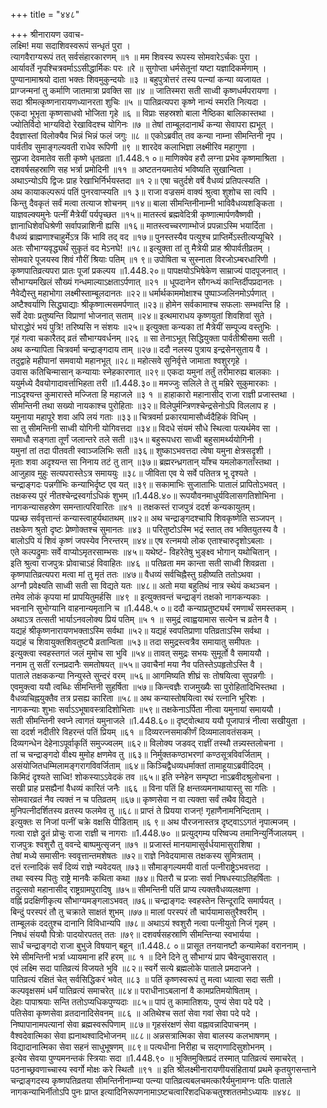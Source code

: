 +++
title = "४४८"

+++
श्रीनारायण उवाच-  
लक्ष्मि! मया सदाशिवस्वरूपं सन्धृतं पुरा ।  
त्यागवैराग्यरूपं तत् सर्वसंहारकारणम् ॥१ ॥
मम शिवस्य रूपस्य सोमवारेऽर्चकः पुरा ।  
आर्यावर्ते नृपश्चित्रवर्माऽऽसीद्धार्मिकः परः ॥रे ॥
सुगोप्ता धर्मसेतूनां यष्टा यज्ञादिकर्मणाम् ।  
पुण्यानामाश्रयो दाता भक्तः शिवमुकुन्दयोः ॥३ ॥
बहुपुत्रोत्तरं तस्य पत्न्यां कन्या व्यजायत ।  
प्राग्जन्मनां तु कर्माणि जातमात्रा प्रवक्ति सा ॥४ ॥
जातिस्मरा सती साध्वी कृष्णधर्मपरायणा ।  
सदा श्रीमत्कृष्णनारायणध्यानरता शुचिः ॥५ ॥
पातिव्रत्यपरा कृष्णे नान्यं स्मरति नित्यदा ।  
एकदा भूभृता कृष्णसाधवो भोजिता गृहे ॥६ ॥
विप्राः सहस्रशो बाला नैष्ठिका बालिकास्तथा ।  
ज्योतिर्विदो भाग्यविदो रेखाविदश्च योगिनः ॥७ ॥
तेषां ताम्बूलदानार्थं कन्या सेवापरा ह्यभूत् ।  
दैवज्ञास्तां विलोक्यैव भिन्नं भिन्नं फलं जगुः ॥८ ॥
एकोऽब्रवीत् तव कन्या नाम्ना सीमन्तिनी नृप ।  
पार्वतीव सुमाङ्गल्यवती राधेव रूपिणी ॥९ ॥
शारदेव कलाभिज्ञा लक्ष्मीरिव महागुणा ।  
सुप्रजा देवमातेव सती कृष्णे धृतव्रता ॥1.448.१ ०॥
माणिक्येव हरौ लग्ना प्रभेव कृष्णमाश्रिता ।  
दशवर्षसहस्राणि सह भर्त्रा प्रमोदिनी ॥११ ॥
अष्टतनयमातेयं भविष्यति सुखान्विता ।  
अथाऽन्योऽपि द्विजः प्राह रेखाभिर्निर्भयस्तदा ॥१ २॥
एषा चतुर्दशे वर्षे वैधव्यं प्रतिपत्स्यति ।  
अथ कायाकल्परूपं पतिं पुनरवाप्स्यति ॥१ ३॥
राजा वज्रसमं वाक्यं श्रुत्वा शुशोच सा त्वपि ।  
किन्तु दैवकृतं सर्वं मत्वा तत्याज शोचनम् ॥१४॥
बाला सीमन्तिनीनाम्नी भाविवैधव्यशङ्किता ।  
याज्ञवल्क्यमुनेः पत्नीं मैत्रेयीं पर्यपृच्छत ॥१५॥
मातस्त्वं ब्रह्मवेदित्री कृष्णात्मार्पणवैष्णवी ।  
ज्ञानाधिशेवधिश्रेणी सर्वापन्नाशिनी ह्यसि ॥१६॥
मातस्त्वच्चरणाम्भोजं प्रपन्नाऽस्मि भयार्दिता ।  
वैधव्यं ब्राह्मणाश्चाहुर्मेऽत्र किं भावि तद् वद ॥१७॥
पुनस्तस्यैव पत्युश्च प्राप्तिर्मेऽस्तीत्यप्यूचिरे ।  
अतः सौभाग्यवृद्ध्यर्थं सुकृतं वद मेऽनघे! ॥१८॥
इत्युक्ता तां तु मैत्रेयी प्राह श्रीपार्वतीव्रतम् ।  
सोमवारे पूजयस्व शिवं गौरीं श्रियाः पतिम् ॥१ ९॥
उपोषिता च सुस्नाता विरजोऽम्बरधारिणी ।  
कृष्णपातिव्रत्यपरा प्रातः पूजां प्रकल्पय ॥1.448.२०॥
पापक्षयोऽभिषेकेण साम्राज्यं पादपूजनात् ।  
सौभाग्यमखिलं सौख्यं गन्धमाल्याऽक्षताऽर्पणात् ॥२१ ॥
धूपदानेन सौगन्ध्यं कान्तिर्दीपप्रदानतः ।  
नैवेद्यैस्तु महाभोगा लक्ष्मीस्ताम्बूलदानतः ॥२२॥
धर्मार्थकाममोक्षाश्च पुष्पाञ्जलिनमोऽर्पणात् ।  
अष्टैश्वर्याणि सिद्ध्याद्याः श्रीकृष्णात्मसमर्पणात् ॥२३॥
होमेन सर्वकामाश्च सफलाः सम्भवन्ति हि ।  
सर्वे देवाः प्रतुष्यन्ति विप्राणां भोजनात् सताम् ॥२४॥
इत्थमाराधय कृष्णयुतां शिवशिवां सुते ।  
घोराद्धोरं भयं पुत्रि! तरिष्यसि न संशयः ॥२५॥
इत्युक्ता कन्यका तां मैत्रेयीं सम्पूज्य वस्तुभिः ।  
गृहं गत्वा चकारैतद् व्रतं सौभाग्यवर्धनम् ॥२६ ॥
सा तेनाऽभूत् सिद्धियुक्ता पार्वतीश्रीसमा सती ।  
अथ कन्यापिता चित्रवर्मा चन्द्राङ्गदाय ताम् ॥२७॥
ददौ नलस्य पुत्राय इन्द्रसेनसुताय वै ।  
तदुद्वाहे महीपानां समवायो महानभूत् ॥२८॥
महोत्सवे सुनिर्वृत्ते जामाता श्वशुरगृहे ।  
उवास कतिचिन्मासान् कन्यायाः स्नेहकारणात् ॥२९॥
एकदा यमुनां तर्तुं तरीमारुह्य बालकाः ।  
ययुर्मध्ये दैवयोगादावर्त्ताभिहता तरी ॥1.448.३०॥
ममज्जुः सलिले ते तु मम्रिरे सुकुमारकाः ।  
नाऽदृश्यन्त कुमारास्ते मज्जिता हि महाजले ॥३ १ ॥
हाहाकारो महानासीद् राजा राज्ञी प्रजास्तथा ।  
सीमन्तिनी तथा सख्यो नायकाश्च पुरोहिताः ॥३२॥
विलेपुर्मन्त्रिणश्चेन्द्रसेनोऽपि विललाप ह ।  
यमुनाया महापूरे शवा अपि लयं गताः ॥३३॥
चित्रवर्मा प्रकारयामासौर्ध्वदैहिकं विधिम् ।  
सा तु सीमन्तिनी साध्वी योगिनी योगिवत्तदा ॥३४॥
विदधे संयमं सौधे स्थित्वा पत्यर्थमेव सा ।  
समाधौ सङ्गता तूर्णं जलान्तरे तले सती ॥३५॥
बहुरूपधरा साध्वी बहुसामर्थ्ययोगिनी ।  
यमुनां तां तदा पीतवती स्वाञ्जलिभिः सती ॥३६॥
शुष्काऽभवत्तदा त्वेषा यमुना क्षेत्रसदृशी ।  
मृताः शवा अदृश्यन्त सा निनाय तटं तु तान् ॥३७॥
ब्रह्मरन्ध्रगतान् याँश्च यमलोकगताँस्तथा ।  
आजुहाव मुहुः सत्यपरास्तेऽत्र समाययुः ॥३८॥
जीविता एव ये सर्वे पतितत्र भू दृश्यते ।  
चन्द्राङ्गदः पन्नगीभिः कन्याभिर्दृष्ट एव यत् ॥३९॥
सकामाभिः सुजाताभिः पातालं प्रापितोऽभवत् ।  
तक्षकस्य पुरं नीतश्चेन्द्रस्वर्गाऽधिकं शुभम् ॥1.448.४०॥
रूपयौवनमाधुर्यविलासगतिशोभिना ।  
नागकन्यासहस्रेण समन्तात्परिवारितः ॥४१ ॥
तक्षकस्तं राजपुत्रं ददर्श कन्यकायुतम्।  
पप्रच्छ सर्ववृत्तान्तं कन्यास्त्वाहुर्यथातथम् ॥४२॥
अथ चन्द्राङ्गदश्चापि शिवकृष्णेति सञ्जपन् ।  
तक्षकेण श्रुतो दृष्टः प्रेष्णोक्तश्च सुमानतः ॥४३ ॥
परितुष्टोऽस्मि भद्रं स्तात् तव भक्तियुतस्य वै ।  
बालोऽपि यं शिवं कृष्णं जपस्येव निरन्तरम् ॥४४॥
एष रत्नमयो लोक एताश्चारुदृशोऽबलाः ।  
एते कल्पद्रुमाः सर्वे वाप्योऽमृतरसाम्भसः ॥४५॥
यथेष्टं- विहरेतेषु भुङ्क्ष्व भोगान् यथोचितान् ।  
इति श्रुत्वा राजपुत्रः प्रोवाचाऽहं विवाहितः ॥४६ ॥
पतिव्रता मम कान्ता सती साध्वी शिवव्रता ।  
कृष्णपातिव्रत्यपरा मत्वा मां तु मृतं ततः ॥४७॥
वैधव्यं सर्वचिह्नैस्तु ग्रहीष्यति ततोऽथवा ।  
अग्नौ प्रवेक्ष्यति साध्वी सती सा विद्यते यतः ॥४८॥
अतो मया बहुतिथं नात्र स्थेयं कथञ्चन ।  
तमेव लोकं कृपया मां प्रापयितुमर्हसि ॥४९ ॥
इत्युक्तवन्तं चन्द्राङ्गं तक्षको नागकन्यकाः ।  
भवनानि सुभोग्यानि वाहनान्यमृतानि च ॥1.448.५ ०॥
ददौ कन्याप्रतुष्ट्यर्थं रमणार्थं समस्तकम् ।  
अथाऽत्र तत्सती भार्याऽनवलोक्य प्रियं पतिम् ॥५ १ ॥
समुद्रं त्वाह्वयामास सत्येन च व्रतेन वै ।  
यद्यहं श्रीकृष्णनारायणभक्ताऽस्मि सर्वथा ॥५२॥
यद्यहं स्वपतिप्राणा पतिव्रताऽस्मि सर्वथा ।  
यद्यहं च शिवायुक्तशिवतुष्ट्यै व्रतान्विता ॥५३॥
तदा समुद्रस्त्वत्रैव समायातु समीपतः ।  
इत्युक्त्वा स्वहस्तगतं जलं मुमोच सा भुवि ॥५४॥
तावत् समुद्रः सभयः सुमूर्तो वै समाययौ ।  
ननाम तु सतीं रत्नप्रदानैः समतोषयत् ॥५५॥
उवाचैनां मया नैव पतिस्तेऽपहृतोऽस्ति वै ।  
पाताले तक्षककन्या निन्युस्ते सुन्दरं वरम् ॥५६॥
आगमिष्यति शीघ्रं सः तोषयित्वा सुपन्नगीः ।  
एवमुक्त्वा ययौ त्वब्धिः सीमन्तिनी सुहर्षिता ॥५७॥
किन्त्वज्ञैः राजमुख्यैः सा पुरोहितादिभिस्तथा ।  
वैधव्यचिह्नयुक्तैव तत्र प्रसह्य कारिता ॥५८॥
अथ कन्यास्तोषयित्वा रथं रत्नानि भूरिशः ।  
नागकन्याः शुभाः सर्वाऽऽभूषावस्त्रादिशोभिताः ॥५९॥
तक्षकेनाऽर्पिता नीत्वा यमुनायां समाययौ ।  
सती सीमन्तिनी स्वप्ने त्वागतं यमुनाजले ॥1.448.६०॥
दृष्ट्वोत्थाय ययौ पूजापात्रं नीत्वा सखीयुता ।  
सा ददर्श नदीतीरे विहरन्तं पतिं प्रियम् ॥६१ ॥
दिव्यरत्नसमाकीर्णं दिव्यमालावतंसकम् ।  
दिव्यगन्धेन देहेनाऽपूर्वाकृतिं समुज्ज्वलम् ॥६२॥
विलोक्य जडवद् राज्ञीं तस्थौ तन्न्यस्तलोचना ।  
तां च चन्द्राङ्गदो वीक्ष्य मुमोह क्षणमेव तु ॥६३॥
निर्मुक्तकण्ठाभरणां कण्ठसूत्रविवर्जिताम् ।  
असंयोजितधम्मिलामङ्गरागविवर्जिताम् ॥६४॥
किञ्चिद्वैधव्यधर्माक्तां तामाहूयाऽब्रवीदिदम् ।  
किमिदं दृश्यते साध्वि! शोकस्याऽऽवेदकं तव ॥६५॥
इति स्नेहेन सम्पृष्टा नाऽब्रवीदश्रुलोचना ।  
सखी प्राह प्रसह्यैनां वैधव्यं कारितं जनैः ॥६६ ॥
विना पतिं हि क्षन्तव्यमनाथायास्तु सा गतिः ।  
सोमवारव्रतं नैव त्यक्तं न च पतिव्रतम् ॥६७॥
कृष्णसेवा न वा त्यक्ता सर्वं तथैव विद्यते ।  
मुनिपत्नीदर्शितस्य व्रतस्य फलमेव तु ॥६८॥
प्राप्तं ते प्रियया राजन्! गृहाणैनामनिन्दिताम् ।  
इत्युक्तः स निजां पत्नीं चक्रे वक्षसि पीडिताम् ॥६ ९॥
अथ पौरजनास्तत्र दृष्ट्वाऽऽगतं नृपात्मजम् ।  
गत्वा राज्ञे द्रुतं प्रोचुः राजा राज्ञी च नागराः ॥1.448.७० ॥
प्रत्युद्गम्य परिष्वज्य तमानिन्युर्निजालयम् ।  
राजपुत्रः श्वशुरौ तु ववन्दे बाष्पमुत्सृजन् ॥७१ ॥
प्रजास्तं मानयामासुर्वर्धयामासुराशिषा ।  
तेषां मध्ये समासीनः स्ववृत्तान्तमशेषतः ॥७२॥
राज्ञे निवेदयामास तक्षकस्य सुमित्रताम् ।  
दत्तं रत्नादिकं सर्वं दिव्यं राज्ञे न्यवेदयत् ॥७३॥
सौमाङ्गल्यमयी वार्ता पत्नीराष्ट्रेऽभवत्तदा ।  
तथा स्वस्य पितुः राष्ट्रे मानवैः कथिता कथा ॥७४॥
पितरौ च प्रजाः सर्वा निषधस्याऽतिहर्षिताः ।  
तदुत्सवो महानासीद् राष्ट्रग्रामपुरादिषु ॥७५॥
सीमन्तिनी पतिं प्राप्य त्यक्तवैधव्यलक्षणा ।  
वह्निं प्रदक्षिणीकृत्य सौभाग्यमङ्गलाऽभवत् ॥७६॥
चन्द्राङ्गदः स्वहस्तेन सिन्दूरादि समार्पयत् ।  
बिन्दुं परस्परं तौ तु चक्राते साक्षतं शुभम् ॥७७॥
मालां परस्परं तौ चार्पयामासतुरैश्वरीम् ।  
ताम्बूलकं ददतुश्च दानानि विविधान्यपि ॥७८॥
अथाऽयं श्वशुरौ नत्वा पत्नीयुतो निजं गृहम् ।  
निषधं संययौ पित्रोः पादयोरपतत् ततः ॥७९॥
दशवर्षसहस्राणि सीमन्तिन्या स्वभार्यया ।  
सार्धं चन्द्राङ्गदो राजा बुभुजे विषयान् बहून् ॥1.448.८ ०॥
प्रासूत तनयानष्टौ कन्यामेकां वराननाम् ।  
रेमे सीमन्तिनी भर्त्रा ध्यायमाना हरिं हरम् ॥८ १ ॥
दिने दिने तु सौभाग्यं प्राप चैवेन्दुवासरात् ।  
एवं लक्ष्मि सदा पातिव्रत्यं विजयते भुवि ॥८२॥
स्वर्गे सत्ये ब्रह्मलोके पाताले प्रमदाजने ।  
पातिव्रत्यं रक्षितं चेत् सर्वसिद्धिकरं भवेत् ॥८३ ॥
पतिं कृष्णस्वरूपं तु मत्वा ध्यात्वा सदा सती ।  
कल्पवृक्षसमं धर्मं पातिव्रत्यं समाचरेत् ॥८४॥
पराधीनाऽबलानां वै कामप्रतिमयोषिताम् ।  
देहाः पापाश्रयाः सन्ति ततोऽप्यधिकपुण्यदाः ॥८५॥
पापं तु कामातिशयः, पुण्यं सेवा पदे पदे ।  
पतिसेवा कृष्णसेवा व्रतदानादिसेवनम् ॥८६ ॥
अतिथेश्च सतां सेवा गवां सेवा पदे पदे ।  
निष्पापानामपत्यानां सेवा ब्रह्मस्वरूपिणाम् ॥८७॥
गृहसंरक्षणं सेवा वह्नावन्नादिपाचनम् ।  
वैश्वदेवात्मिका सेवा ह्यनाथश्वादिभोजनम् ॥८८॥
अन्नसत्रात्मिका सेवा बालस्य कलभाषणम् ।  
विद्यादानात्मिका सेवा सहनं साधुभूषणम् ॥८९॥
पत्यधीना निरीहा च सद्गणादिसुशोभनम् ।  
इत्येव सेवया पुण्यमनन्तकं स्त्रियाः सदा ॥1.448.९० ॥
भुक्तिमुक्तिप्रदं तस्मात् पातिव्रत्यं समाचरेत् ।  
पठनाच्छ्रवणाच्चास्य स्वर्गो मोक्षः करे स्थितौ ॥९१ ॥
इति श्रीलक्ष्मीनारायणीयसंहितायां प्रथमे कृतयुगसन्ताने चन्द्राङ्गदस्य कृष्णपतिव्रतया सीमन्तिनीनाम्न्या पत्न्या पातिव्रत्यबलचमत्कारैर्यमुनामग्नः पतिः पाताले नागकन्याभिर्नीतोऽपि पुनः प्राप्त इत्यादिनिरूपणनामाऽष्टचत्वारिंशदधिकचतुश्शततमोऽध्यायः ॥४४८ ॥
    
